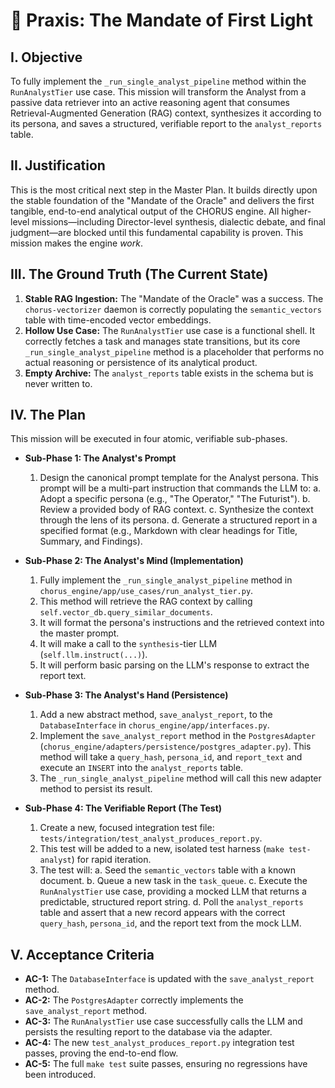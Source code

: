 # 🔱 Praxis: The Mandate of First Light

## I. Objective

To fully implement the `_run_single_analyst_pipeline` method within the `RunAnalystTier` use case. This mission will transform the Analyst from a passive data retriever into an active reasoning agent that consumes Retrieval-Augmented Generation (RAG) context, synthesizes it according to its persona, and saves a structured, verifiable report to the `analyst_reports` table.

## II. Justification

This is the most critical next step in the Master Plan. It builds directly upon the stable foundation of the "Mandate of the Oracle" and delivers the first tangible, end-to-end analytical output of the CHORUS engine. All higher-level missions—including Director-level synthesis, dialectic debate, and final judgment—are blocked until this fundamental capability is proven. This mission makes the engine _work_.

## III. The Ground Truth (The Current State)

1.  **Stable RAG Ingestion:** The "Mandate of the Oracle" was a success. The `chorus-vectorizer` daemon is correctly populating the `semantic_vectors` table with time-encoded vector embeddings.
2.  **Hollow Use Case:** The `RunAnalystTier` use case is a functional shell. It correctly fetches a task and manages state transitions, but its core `_run_single_analyst_pipeline` method is a placeholder that performs no actual reasoning or persistence of its analytical product.
3.  **Empty Archive:** The `analyst_reports` table exists in the schema but is never written to.

## IV. The Plan

This mission will be executed in four atomic, verifiable sub-phases.

- **Sub-Phase 1: The Analyst's Prompt**

  1.  Design the canonical prompt template for the Analyst persona. This prompt will be a multi-part instruction that commands the LLM to:
      a. Adopt a specific persona (e.g., "The Operator," "The Futurist").
      b. Review a provided body of RAG context.
      c. Synthesize the context through the lens of its persona.
      d. Generate a structured report in a specified format (e.g., Markdown with clear headings for Title, Summary, and Findings).

- **Sub-Phase 2: The Analyst's Mind (Implementation)**

  1.  Fully implement the `_run_single_analyst_pipeline` method in `chorus_engine/app/use_cases/run_analyst_tier.py`.
  2.  This method will retrieve the RAG context by calling `self.vector_db.query_similar_documents`.
  3.  It will format the persona's instructions and the retrieved context into the master prompt.
  4.  It will make a call to the `synthesis`-tier LLM (`self.llm.instruct(...)`).
  5.  It will perform basic parsing on the LLM's response to extract the report text.

- **Sub-Phase 3: The Analyst's Hand (Persistence)**

  1.  Add a new abstract method, `save_analyst_report`, to the `DatabaseInterface` in `chorus_engine/app/interfaces.py`.
  2.  Implement the `save_analyst_report` method in the `PostgresAdapter` (`chorus_engine/adapters/persistence/postgres_adapter.py`). This method will take a `query_hash`, `persona_id`, and `report_text` and execute an `INSERT` into the `analyst_reports` table.
  3.  The `_run_single_analyst_pipeline` method will call this new adapter method to persist its result.

- **Sub-Phase 4: The Verifiable Report (The Test)**
  1.  Create a new, focused integration test file: `tests/integration/test_analyst_produces_report.py`.
  2.  This test will be added to a new, isolated test harness (`make test-analyst`) for rapid iteration.
  3.  The test will:
      a. Seed the `semantic_vectors` table with a known document.
      b. Queue a new task in the `task_queue`.
      c. Execute the `RunAnalystTier` use case, providing a mocked LLM that returns a predictable, structured report string.
      d. Poll the `analyst_reports` table and assert that a new record appears with the correct `query_hash`, `persona_id`, and the report text from the mock LLM.

## V. Acceptance Criteria

- **AC-1:** The `DatabaseInterface` is updated with the `save_analyst_report` method.
- **AC-2:** The `PostgresAdapter` correctly implements the `save_analyst_report` method.
- **AC-3:** The `RunAnalystTier` use case successfully calls the LLM and persists the resulting report to the database via the adapter.
- **AC-4:** The new `test_analyst_produces_report.py` integration test passes, proving the end-to-end flow.
- **AC-5:** The full `make test` suite passes, ensuring no regressions have been introduced.
